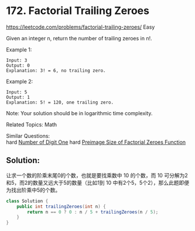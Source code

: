 # 172. Factorial Trailing Zeroes
<https://leetcode.com/problems/factorial-trailing-zeroes/>
Easy

Given an integer n, return the number of trailing zeroes in n!.

Example 1:

    Input: 3
    Output: 0
    Explanation: 3! = 6, no trailing zero.
Example 2:

    Input: 5
    Output: 1
    Explanation: 5! = 120, one trailing zero.
Note: Your solution should be in logarithmic time complexity.

Related Topics: Math

Similar Questions:  
    hard [Number of Digit One](https://leetcode.com/problems/number-of-digit-one/)
    hard [Preimage Size of Factorial Zeroes Function](https://leetcode.com/problems/preimage-size-of-factorial-zeroes-function/)

## Solution:
让求一个数的阶乘末尾0的个数，也就是要找乘数中 10 的个数，而 10 可分解为2和5，而2的数量又远大于5的数量（比如1到 10 中有2个5，5个2），那么此题即便为找出阶乘中5的个数。

```java
class Solution {
    public int trailingZeroes(int n) {
        return n == 0 ? 0 : n / 5 + trailingZeroes(n / 5);
    }
}
```